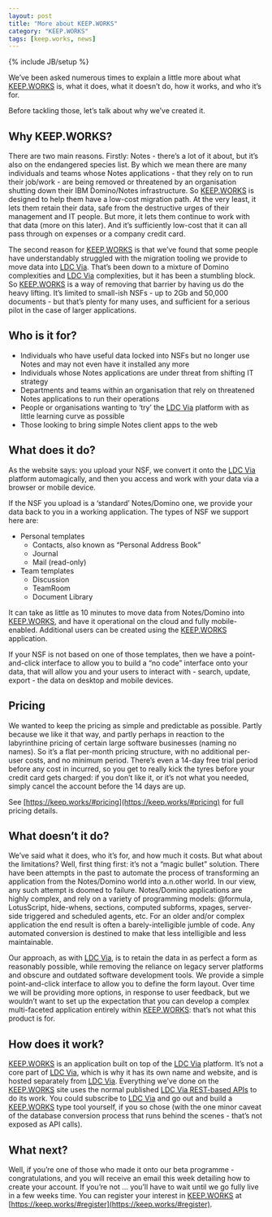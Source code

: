```yaml
---
layout: post
title: "More about KEEP.WORKS"
category: "KEEP.WORKS"
tags: [keep.works, news]
---
```

{% include JB/setup %}

We’ve been asked numerous times to explain a little more about what [KEEP.WORKS](http://keep.works) is, what it does, what it doesn’t do, how it works, and who it’s for. 

Before tackling those, let’s talk about why we’ve created it. 


## Why KEEP.WORKS?

There are two main reasons. Firstly: Notes - there’s a lot of it about, but it’s also on the endangered species list. By which we mean there are many individuals and teams whose Notes applications - that they rely on to run their job/work - are being removed or threatened by an organisation shutting down their IBM Domino/Notes infrastructure. So [KEEP.WORKS](http://keep.works) is designed to help them have a low-cost migration path. At the very least, it lets them retain their data, safe from the destructive urges of their management and IT people. But more, it lets them continue to work with that data (more on this later). And it’s sufficiently low-cost that it can all pass through on expenses or a company credit card.

The second reason for [KEEP.WORKS](http://keep.works) is that we’ve found that some people have understandably struggled with the migration tooling we provide to move data into [LDC Via](http://ldcvia.com). That’s been down to a mixture of Domino complexities and [LDC Via](http://ldcvia.com) complexities, but it has been a stumbling block. So [KEEP.WORKS](http://keep.works) is a way of removing that barrier by having us do the heavy lifting. It’s limited to small-ish NSFs - up to 2Gb and 50,000 documents - but that’s plenty for many uses, and sufficient for a serious pilot in the case of larger applications.


## Who is it for?

* Individuals who have useful data locked into NSFs but no longer use Notes and may not even have it installed any more
* Individuals whose Notes applications are under threat from shifting IT strategy
* Departments and teams within an organisation that rely on threatened Notes applications to run their operations
* People or organisations wanting to ‘try’ the [LDC Via](http://ldcvia.com) platform with as little learning curve as possible
* Those looking to bring simple Notes client apps to the web


## What does it do?

As the website says: you upload your NSF, we convert it onto the [LDC Via](http://ldcvia.com) platform automagically, and then you access and work with your data via a browser or mobile device. 

If the NSF you upload is a ‘standard’ Notes/Domino one, we provide your data back to you in a working application. The types of NSF we support here are:

* Personal templates
   * Contacts, also known as “Personal Address Book”
   * Journal
   * Mail (read-only)
* Team templates
   * Discussion
   * TeamRoom
   * Document Library

It can take as little as 10 minutes to move data from Notes/Domino into [KEEP.WORKS](http://keep.works), and have it operational on the cloud and fully mobile-enabled. Additional users can be created using the [KEEP.WORKS](http://keep.works) application.

If your NSF is not based on one of those templates, then we have a point-and-click interface to allow you to build a “no code” interface onto your data, that will allow you and your users to interact with - search, update, export - the data on desktop and mobile devices.


## Pricing

We wanted to keep the pricing as simple and predictable as possible. Partly because we like it that way, and partly perhaps in reaction to the labyrinthine pricing of certain large software businesses (naming no names). So it’s a flat per-month pricing structure, with no additional per-user costs, and no minimum period. There’s even a 14-day free trial period before any cost in incurred, so you get to really kick the tyres before your credit card gets charged: if you don’t like it, or it’s not what you needed, simply cancel the account before the 14 days are up. 

See [https://keep.works/#pricing](https://keep.works/#pricing) for full pricing details. 


## What doesn’t it do?

We’ve said what it does, who it’s for, and how much it costs. But what about the limitations? Well, first thing first: it’s not a “magic bullet” solution. There have been attempts in the past to automate the process of transforming an application from the Notes/Domino world into a.n.other world. In our view, any such attempt is doomed to failure. Notes/Domino applications are highly complex, and rely on a variety of programming models: @formula, LotusScript, hide-whens, sections, computed subforms, xpages, server-side triggered and scheduled agents, etc. For an older and/or complex application the end result is often a barely-intelligible jumble of code. Any automated conversion is destined to make that less intelligible and less maintainable. 

Our approach, as with [LDC Via](http://ldcvia.com), is to retain the data in as perfect a form as reasonably possible, while removing the reliance on legacy server platforms and obscure and outdated software development tools. We provide a simple point-and-click interface to allow you to define the form layout. Over time we will be providing more options, in response to user feedback, but we wouldn’t want to set up the expectation that you can develop a complex multi-faceted application entirely within [KEEP.WORKS](http://keep.works): that’s not what this product is for.


## How does it work?

[KEEP.WORKS](http://keep.works) is an application built on top of the [LDC Via](http://ldcvia.com) platform. It’s not a core part of [LDC Via](http://ldcvia.com), which is why it has its own name and website, and is hosted separately from [LDC Via](http://ldcvia.com). Everything we’ve done on the [KEEP.WORKS](http://keep.works) site uses the normal published [LDC Via REST-based APIs](http://api.ldcvia.com) to do its work. You could subscribe to [LDC Via](http://ldcvia.com) and go out and build a [KEEP.WORKS](http://keep.works) type tool yourself, if you so chose (with the one minor caveat of the database conversion process that runs behind the scenes - that’s not exposed as API calls).  


## What next?

Well, if you’re one of those who made it onto our beta programme - congratulations, and you will receive an email this week detailing how to create your account. If you’re not … you’ll have to wait until we go fully live in a few weeks time. You can register your interest in [KEEP.WORKS](http://keep.works) at [https://keep.works/#register](https://keep.works/#register). 



